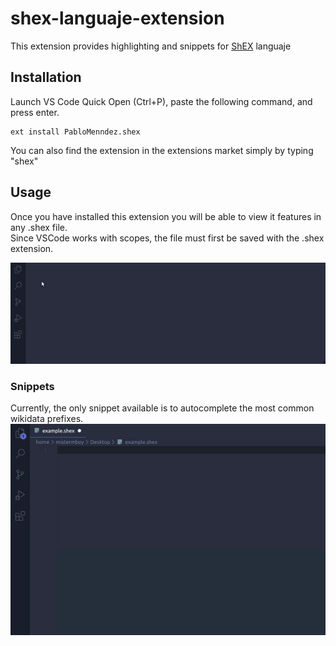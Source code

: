 # shex-languaje-extension
This extension provides highlighting and snippets for [ShEX](http://shex.io/) languaje

## Installation
Launch VS Code Quick Open (Ctrl+P), paste the following command, and press enter.
```
ext install PabloMenndez.shex
```
You can also find the extension in the extensions market simply by typing "shex"

## Usage
Once you have installed this extension you will be able to view it features in any .shex file. <br>
Since VSCode works with scopes, the file must first be saved with the .shex extension.

![shex-usage](./public/shex-ext.gif)


### Snippets
Currently, the only snippet available is to autocomplete the most common wikidata prefixes.
![wikidata-snippet](./public/wikidata-snippet.gif)
